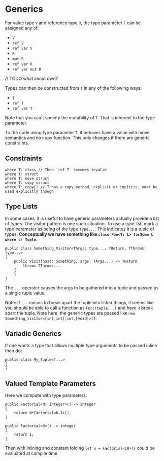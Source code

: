 # Generics

For value type `V` and reference type `R`, the type parameter `T` can be assigned any of:

  * `V`
  * `ref V`
  * `ref var V`
  * `R`
  * `mut R`
  * `ref var R`
  * `ref var mut R`

// TODO what about own?

Types can then be constructed from `T` in any of the following ways:

  * `T`
  * `ref T`
  * `ref var T`

Note that you can't specify the mutability of `T`. That is inherent to the type parameter.

To the code using type parameter `T`, it behaves have a value with move semantics and no copy function. This only changes if there are generic constraints.

## Constraints

    where T: class // Then `ref T` becomes invalid
    where T: struct
    where T: move struct
    where T: copy struct
    where T: copy() // T has a copy method, explicit or implicit. must be used explicitly though

## Type Lists

In some cases, it is useful to have generic parameters actually provide a list of types. The visitor pattern is one such situation. To use a type list, mark a type parameter as being of the type `type...`. This indicates it is a tuple of types. **Conceptually we have something like `class Foo<T: L> forSome L where L: Tuple`.**

    public class Something_Visitor<TArgs: type..., TReturn, TThrows: type...>
    {
        public Visit(host: Something, args: TArgs...) -> TReturn
            throws TThrows...
        {
        }
    }

The `...` operator causes the args to be gathered into a tuple and passed as a single tuple value.

Note: If `...` means to break apart the tuple into listed things, it seems like you should be able to call a function as `Func(tuple...)` and have it break apart the tuple. Note here, the generic types are passed like `new Something_Visitor<[int,int],int,[void]>()`.

## Variadic Generics

If one wants a type that allows multiple type arguments to be passed inline then do:

    public class My_Tuple<T...>
    {
    }

## Valued Template Parameters

Here we compute with type parameters.

    public Factorial<N: integer>() -> integer
    {
        return N*Factorial<N-1>();
    }

    public Factorial<0>() -> integer
    {
        return 1;
    }

Then with inlining and constant folding `let x = Factorial<10>()` could be evaluated at compile time.